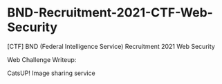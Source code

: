 # BND-Recruitment-2021-CTF-Web-Security

[CTF] BND (Federal Intelligence Service) Recruitment 2021 Web Security

Web Challenge Writeup:

CatsUP! Image sharing service
